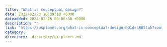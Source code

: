 ```yaml
---
title: "What is conceptual design?"
date: 2022-02-23 16:39:10 +0000
dateadded: 2022-02-26 00:00:38 +0000
description: ""
link: "https://uxplanet.org/what-is-conceptual-design-b01dec8054a5?source=rss----819cc2aaeee0---4"
category:
directory: _directory/ux-planet.md
---
```

